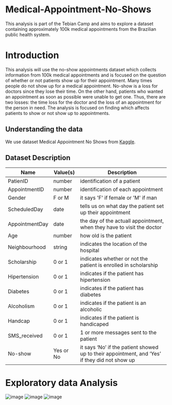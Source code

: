 # Medical-Appointment-No-Shows
This analysis is part of the Tebian Camp and aims to explore a dataset containing approximately 100k medical appointments from the Brazilian public health system.

# Introduction
This analysis will use the no-show appointments dataset which collects information from 100k medical appointments and is focused on the question of whether or not patients show up for their appointment.
Many times people do not show up for a medical appointment. No-show is a loss for doctors since they lose their time. On the other hand, patients who wanted an appointment as soon as possible were unable to get one.
Thus, there are two losses: the time loss for the doctor and the loss of an appointment for the person in need. The analysis is focused on finding which affects patients to show or not show up to appointments.

## Understanding the data
We use dataset Medical Appointment No Shows from [Kaggle](https://www.kaggle.com/joniarroba/noshowappointments).
## Dataset Description
| Name | Value(s)  | Description  |
| ------- | --- | --- |
|PatienID |	number|	identification of a patient|
|AppointmentID|	number|	identification of each appointment|
|Gender	|F or M	|it says 'F' if female or 'M' if man|
|ScheduledDay|	date|	tells us on what day the patient set up their appointment|
|AppointmentDay|	date|	the day of the actuall appointment, when they have to visit the doctor|
|Age|	number|	how old is the patient|
|Neighbourhood|	string	|indicates the location of the hospital|
|Scholarship|	0 or 1|	indicates whether or not the patient is enrolled in scholarship|
|Hipertension|	0 or 1|	indicates if the patient has hipertension|
|Diabetes|	0 or 1|	indicates if the patient has diabetes|
|Alcoholism|	0 or 1|	indicates if the patient is an alcoholic|
|Handcap|	0 or 1|	indicates if the patient is handicaped|
|SMS_received|	0 or 1|	1 or more messages sent to the patient|
|No-show|	Yes or No|	it says ‘No’ if the patient showed up to their appointment, and ‘Yes’ if they did not show up|

# Exploratory data Analysis
![image](https://user-images.githubusercontent.com/27751735/63810179-cc02f280-c92c-11e9-8dc0-9fd13a465edf.png)
![image](https://user-images.githubusercontent.com/27751735/63810189-d1f8d380-c92c-11e9-8e10-db95fbed9066.png)
![image](https://user-images.githubusercontent.com/27751735/63810195-d624f100-c92c-11e9-99a7-85c6bee0864e.png)
